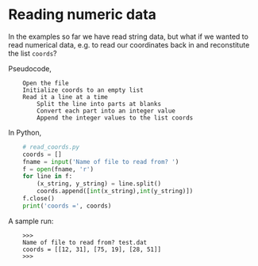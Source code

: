 # Reading numeric data

In the examples so far we have read string data, but what if we wanted
to read numerical data, e.g. to read our coordinates back in and
reconstitute the list `coords`?

Pseudocode,

```plaintext
    Open the file
    Initialize coords to an empty list
    Read it a line at a time
        Split the line into parts at blanks
        Convert each part into an integer value
        Append the integer values to the list coords
```

In Python,

```python
    # read_coords.py
    coords = []
    fname = input('Name of file to read from? ')
    f = open(fname, 'r')
    for line in f:
        (x_string, y_string) = line.split()
        coords.append([int(x_string),int(y_string)])
    f.close()
    print('coords =', coords)
```

A sample run:

```plaintext
    >>> 
    Name of file to read from? test.dat
    coords = [[12, 31], [75, 19], [28, 51]]
    >>> 
```